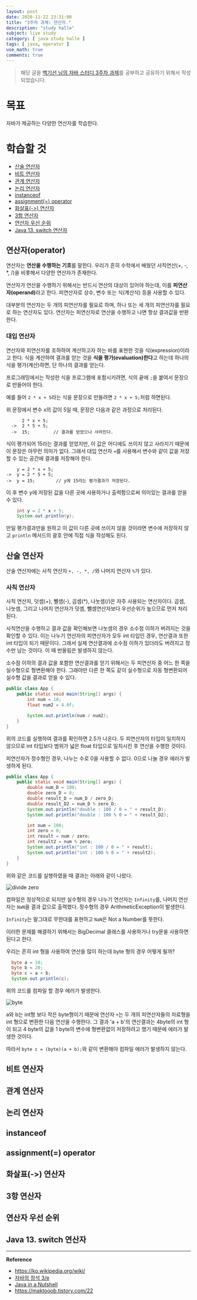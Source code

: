```yaml
---
layout: post
date: 2020-11-22 23:31:00
title: "3주차 과제: 연산자."
description: "study halle"
subject: live study
category: [ java study halle ]
tags: [ java, operator ]
use_math: true
comments: true
---
```


> 해당 글을 [백기선 님의 자바 스터디 3주차 과제](https://github.com/whiteship/live-study/issues/3)를 공부하고 공유하기 위해서 작성되었습니다.

# 목표

자바가 제공하는 다양한 연산자를 학습한다.

# 학습할 것

+ [산술 연산자](#산술-연산자)
+ [비트 연산자](#비트-연산자)
+ [관계 연산자](#관계-연산자)  
+ [논리 연산자](#논리-연산자)  
+ [instanceof](#instanceof)
+ [assignment(=) operator](#assignment-operator)
+ [화살표(->) 연산자](#화살표-연산자)
+ [3항 연산자](#3항-연산자)  
+ [연산자 우선 순위](#연산자-우선-순위)
+ [Java 13. switch 연산자](#java-13-switch-연산자)

## 연산자(operator)

연산자는 <b>연산을 수행하는 기호</b>를 말한다. 우리가 흔히 수학에서 배웠던 사칙연산(+, -, *, /)을 비롯해서 다양한 연산자가 존재한다.

연산자가 연산을 수행하기 위해서는 반드시 연산의 대상이 있어야 하는데, 이를 <b>피연산자(operand)</b>라고 한다. 피연산자로 상수, 변수 또는 식(계산식) 등을 사용할 수 있다.

대부분의 연산자는 두 개의 피연산자를 필요로 하며, 하나 또는 세 개의 피연산자를 필요로 하는 연산자도 있다. 연산자는 피연산자로 연산을 수행하고 나면 항상 결과값을 반환한다.

### 대입 연산자

연산자와 피연산자를 조하하여 계산하고자 하는 바를 표현한 것을 식(expression)이라고 한다. 식을 계산하여 결과를 얻는 것을 <b>식을 평가(evaluation)한다</b>고 하는데 하나의 식을 평가(계산)하면, 단 하나의 결과를 얻는다.

프로그래밍에서는 작성한 식을 프로그램에 포함시키려면, 식의 끝에 `;`을 붙여서 문장으로 만들어야 한다.

예를 들어 `2 * x + 5`라는 식을 문장으로 만들려면 `2 * x + 5;`처럼 하면된다.

위 문장에서 변수 x의 값이 5일 때, 문장은 다음과 같은 과정으로 처리된다.

```
      2 * x + 5;
  ->  2 * 5 + 5;
  ->  15;         // 결과를 얻었으나 사라진다.  
```

식이 평가되어 15라는 결과를 얻었지만, 이 값은 어디에도 쓰이지 않고 사라지기 때문에 이 문장은 아무런 의미가 없다. 그래서 대입 연산자 `=`를 사용해서 변수와 같이 값을 저장할 수 있는 공간에 결과를 저장해야 한다.

```
    y = 2 * x + 5;
->  y = 2 * 5 + 5;
->  y = 15;        // y에 15라는 평가결과가 저장된다.
```

이 후 변수 y에 저장된 값을 다른 곳에 사용하거나 출력함으로써 의미있는 결과를 얻을 수 있다.

```java
    int y = 2 * x + 5;
    System.out.println(y);
```

만일 평가결과만을 원하고 이 값이 다른 곳에 쓰이지 않을 것이라면 변수에 저장하지 않고 `println` 메서드의 괄호 안에 직접 식을 작성해도 된다.

## 산술 연산자

산술 연산자에는 사칙 연산자 `+, -, *, /`와 나머지 연산자 `%`가 있다.

### 사칙 연산자

사칙 연산자, 덧셈(+), 뺄셈(-), 곱셈(*), 나눗셈(/)은 자주 사용되는 연산자이다. 곱셈, 나눗셈, 그리고 나머지 연산자가 덧셈, 뺄셈연산자보다 우선순위가 높으므로 먼저 처리된다.

사칙연산을 수행하고 결과 값을 확인해보면 나눗셈의 경우 소수점 이하가 버려지는 것을 확인할 수 있다. 이는 나누기 연산자의 피연산자가 모두 int 타입인 경우, 연산결과 또한 int 타입이 되기 때문이다. 그래서 실제 연산결과에 소수점 이하가 있더라도 버려지고 정수만 남는 것이다.
이 때 반올림은 발생하지 않는다.

소수점 이하의 결과 값을 포함한 연산결과를 얻기 위해서는 두 피연산자 중 어느 한 쪽을 실수형으로 형변환해야 한다. 그래야만 다른 한 쪽도 같이 실수형으로 자동 형변환되어 실수형 값을 결과로 얻을 수 있다.

```java
public class App {
    public static void main(String[] args) {
        int num = 10;
        float num2 = 4.0f;

        System.out.println(num / num2);
    }
}
```

위의 코드를 실행하여 결과를 확인하면 2.5가 나온다. 두 피연산자의 타입이 일치하지 않으므로 int 타입보다 범위가 넓은 float 타입으로 일치시킨 후 연산을 수행한 것이다.

피연산자가 정수형인 경우, 나누는 수로 0을 사용할 수 없다. 0으로 나눌 경우 에러가 발생하게 된다.

```java
public class App {
    public static void main(String[] args) {
        double num_D = 100;
        double zero_D = 0;
        double result_D = num_D / zero_D;
        double result_D2 = num_D % zero_D;
        System.out.println("double : 100 / 0 = " + result_D);
        System.out.println("double : 100 % 0 = " + result_D2);

        int num = 100;
        int zero = 0;
        int result = num / zero;
        int result2 = num % zero;
        System.out.println("int : 100 / 0 = " + result);
        System.out.println("int : 100 % 0 = " + result2);
    }
}
```

위와 같은 코드를 실행하였을 때 결과는 아래와 같이 나왔다.

![divide zero](/assets/img/study/zero.png)

컴파일은 정상적으로 되지만 실수형의 경우 나누기 연산자는 `Infinity`를, 나머지 연산자는 `NaN`을 결과 값으로 출력했다. 정수형의 경우 ArithmeticException이 발생한다.

`Infinity`는 말그대로 무한대를 표현하고 `NaN`은 Not a Number를 뜻한다.

이러한 문제를 해결하기 위해서는 BigDecimal 클래스를 사용하거나 try문을 사용하면 된다고 한다.

우리는 흔히 int 형을 사용하여 연산을 많이 하는데 byte 형의 경우 어떻게 될까?

```java
  byte a = 10;
  byte b = 20;
  byte c = a + b;
  System.out.println(c);
```

위의 코드를 컴파일 할 경우 에러가 발생한다.

![byte](/assets/img/study/byte.png)

a와 b는 int형 보다 작은 byte형이기 때문에 연산자 `+`는 두 개의 피연산자들의 자료형을 int 형으로 변환한 다음 연산을 수행한다. 그 결과 'a + b'의 연산결과는 4byte의 int 형이 되고 4 byte의 값을 1 byte의 변수에 형변환없이 저장하려고 했기 때문에 에러가 발생한 것이다.

따라서 `byte c = (byte)(a + b);`와 같이 변환해야 컴파일 에러가 발생하지 않는다. 

## 비트 연산자



## 관계 연산자



## 논리 연산자



## instanceof



## assignment(=) operator



## 화살표(->) 연산자



## 3항 연산자


## 연산자 우선 순위


## Java 13. switch 연산자

---
**Reference**
+ <https://ko.wikipedia.org/wiki/>
+ [자바의 정석 3/e](http://www.kyobobook.co.kr/product/detailViewKor.laf?mallGb=KOR&ejkGb=KOR&barcode=9788994492032)
+ [Java in a Nutshell](https://www.amazon.com/Java-Nutshell-Desktop-Quick-Reference/dp/1492037257/ref=sr_1_1?dchild=1&keywords=Java+in+a+Nutshell&qid=1605393888&s=books&sr=1-1)
+ <https://maktooob.tistory.com/22>
